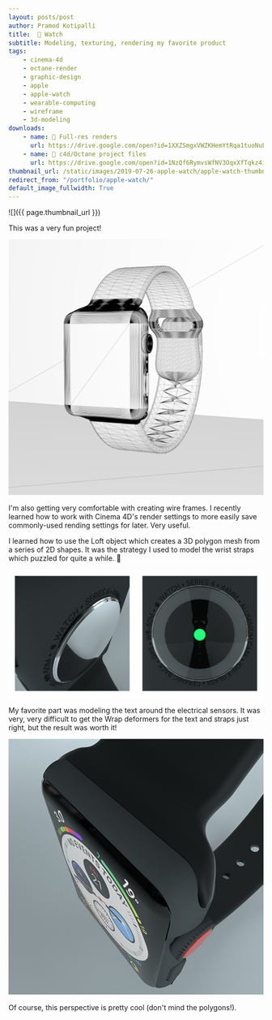 ```yaml
---
layout: posts/post
author: Pramod Kotipalli
title:   Watch
subtitle: Modeling, texturing, rendering my favorite product
tags:
    - cinema-4d
    - octane-render
    - graphic-design
    - apple
    - apple-watch
    - wearable-computing
    - wireframe
    - 3d-modeling
downloads:
    - name: 💾 Full-res renders
      url: https://drive.google.com/open?id=1XXZSmgxVWZKHemYtRqa1tuoNuFTTQryj
    - name: 🎥 c4d/Octane project files
      url: https://drive.google.com/open?id=1NzQf6RymvsWfNV3OqxXfTqkz4irlqpVg
thumbnail_url: /static/images/2019-07-26-apple-watch/apple-watch-thumbnail.png
redirect_from: "/portfolio/apple-watch/"
default_image_fullwidth: True
---
```


![]({{ page.thumbnail_url }})

This was a very fun project!

![](/static/images/2019-07-26-apple-watch/apple-watch-A-wireframe.png)

I'm also getting very comfortable with creating wire frames. I recently learned how to work with Cinema 4D's render settings to more easily save commonly-used rending settings for later. Very useful.

I learned how to use the Loft object which creates a 3D polygon mesh from a series of 2D shapes. It was the strategy I used to model the wrist straps which puzzled for quite a while. 🤔

![](/static/images/2019-07-26-apple-watch/apple-watch-sensor-plate-collage.png)

My favorite part was modeling the text around the electrical sensors. It was very, very difficult to get the Wrap deformers for the text and straps just right, but the result was worth it!

![](/static/images/2019-07-26-apple-watch/apple-watch-D.png)

Of course, this perspective is pretty cool (don't mind the polygons!).
